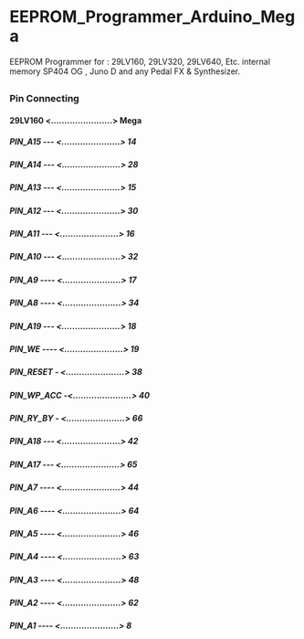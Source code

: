 # EEPROM_Programmer_Arduino_Mega
EEPROM Programmer for : 29LV160, 29LV320, 29LV640, Etc. internal memory SP404 OG , Juno D and any Pedal FX &amp; Synthesizer.
##
### Pin Connecting

#### 29LV160 <.......................> Mega
##### PIN_A15 --- <......................> 14
##### PIN_A14 --- <......................> 28
##### PIN_A13 --- <......................> 15
##### PIN_A12 --- <......................> 30
##### PIN_A11 --- <......................> 16
##### PIN_A10 --- <......................> 32
##### PIN_A9 ---- <......................> 17
##### PIN_A8 ---- <......................> 34
##### PIN_A19 --- <......................> 18
##### PIN_WE ---- <......................> 19
##### PIN_RESET - <......................> 38
##### PIN_WP_ACC -<......................> 40
##### PIN_RY_BY - <......................> 66
##### PIN_A18 --- <......................> 42
##### PIN_A17 --- <......................> 65
##### PIN_A7 ---- <......................> 44
##### PIN_A6 ---- <......................> 64
##### PIN_A5 ---- <......................> 46
##### PIN_A4 ---- <......................> 63
##### PIN_A3 ---- <......................> 48
##### PIN_A2 ---- <......................> 62
##### PIN_A1 ---- <......................>  8
